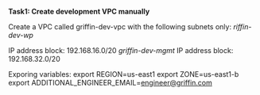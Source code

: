 **Task1: Create development VPC manually**

Create a VPC called griffin-dev-vpc with the following subnets only:
_riffin-dev-wp_

IP address block: 192.168.16.0/20
_griffin-dev-mgmt_
IP address block: 192.168.32.0/20

Exporing variables:
export REGION=us-east1
export ZONE=us-east1-b
export ADDITIONAL_ENGINEER_EMAIL=engineer@griffin.com




